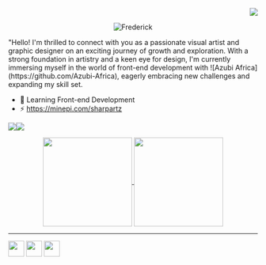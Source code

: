 <div align="right"> 
  
  ![](https://komarev.com/ghpvc/?username=Sharpartzgh)
  
</div>

<div align="center">

![Frederick](https://github.com/sharpartzgh/sharpartzgh/assets/120729769/81c5fbc7-f15f-47b1-b130-8664fe2adfa3)

</div>
"Hello! I'm thrilled to connect with you as a passionate visual artist and graphic designer on an exciting journey of growth and exploration. With a strong foundation in artistry and a keen eye for design, I'm currently immersing myself in the world of front-end development with ![Azubi Africa](https://github.com/Azubi-Africa), eagerly embracing new challenges and expanding my skill set.

* 🧠 Learning Front-end Development 
* ⚡ https://minepi.com/sharpartz

<a href="https://www.github.com/sharpartzgh" target="_blank" rel="noreferrer"><img
src="https://img.shields.io/github/followers/sharpartzgh?logo=github&style=for-the-badge&color=0891b2&labelColor=000000" /></a><a href="https://www.twitter.com/sharpartzgh" target="_blank" rel="noreferrer"><img
src="https://img.shields.io/twitter/follow/sharpartzgh?logo=twitter&style=for-the-badge&color=0891b2&labelColor=000000"
/></a>

<div align="center">
<a href="https://github.com/anuraghazra/github-readme-stats">
  <img height="180px" align="center" src="https://github-readme-stats.vercel.app/api?username=sharpartzgh&show_icons=true&theme=jolly&layout=compact" />
</a>
<a href="https://github.com/anuraghazra/convoychat">
  <img height="180px" align="center" src="https://github-readme-stats.vercel.app/api/top-langs/?username=sharpartzgh&langs_count=8&theme=jolly&layout=compact" />
</a>
  
<div>
  <hr>
</div>

<p align="left"><a href="http://www.instagram.com/sharpartz" target="_blank" rel="noreferrer"><img src="https://raw.githubusercontent.com/danielcranney/readme-generator/main/public/icons/socials/instagram.svg" width="32" height="32" /></a> <a href="https://www.linkedin.com/in/sharpartz" target="_blank" rel="noreferrer"><img src="https://raw.githubusercontent.com/danielcranney/readme-generator/main/public/icons/socials/linkedin.svg" width="32" height="32" /></a> <a href="https://www.twitter.com/sharpartzgh" target="_blank" rel="noreferrer"><img src="https://raw.githubusercontent.com/danielcranney/readme-generator/main/public/icons/socials/twitter.svg" width="32" height="32" /></a></p>
</div>
